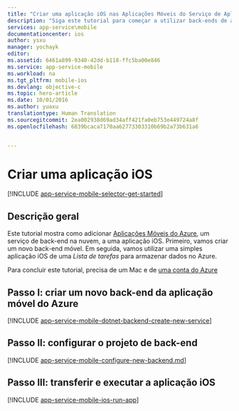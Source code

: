 ```yaml
---
title: "Criar uma aplicação iOS nas Aplicações Móveis do Serviço de Aplicações do Azure | Microsoft Docs"
description: "Siga este tutorial para começar a utilizar back-ends de aplicações móveis do Azure para desenvolvimento iOS em Objective-C ou Swift"
services: app-service\mobile
documentationcenter: ios
author: ysxu
manager: yochayk
editor: 
ms.assetid: 6461a899-9340-42dd-b118-ffc5ba00e846
ms.service: app-service-mobile
ms.workload: na
ms.tgt_pltfrm: mobile-ios
ms.devlang: objective-c
ms.topic: hero-article
ms.date: 10/01/2016
ms.author: yuaxu
translationtype: Human Translation
ms.sourcegitcommit: 2ea002938d69ad34aff421fa0eb753e449724a8f
ms.openlocfilehash: 6839bcaca7170aa62773303310b69b2a73b631a6


---
```

# <a name="create-an-ios-app"></a>Criar uma aplicação iOS
[!INCLUDE [app-service-mobile-selector-get-started](../../includes/app-service-mobile-selector-get-started.md)]

## <a name="overview"></a>Descrição geral
Este tutorial mostra como adicionar [Aplicações Móveis do Azure](app-service-mobile-value-prop.md), um serviço de back-end na nuvem, a uma aplicação iOS. Primeiro, vamos criar um novo back-end móvel. Em seguida, vamos utilizar uma simples aplicação iOS de uma *Lista de tarefas* para armazenar dados no Azure.

Para concluir este tutorial, precisa de um Mac e de [uma conta do Azure](https://azure.microsoft.com/pricing/free-trial/)

## <a name="step-i-create-a-new-azure-mobile-app-backend"></a>Passo I: criar um novo back-end da aplicação móvel do Azure
[!INCLUDE [app-service-mobile-dotnet-backend-create-new-service](../../includes/app-service-mobile-dotnet-backend-create-new-service.md)]

## <a name="step-ii-configure-the-backend-project"></a>Passo II: configurar o projeto de back-end
[!INCLUDE [app-service-mobile-configure-new-backend.md](../../includes/app-service-mobile-configure-new-backend.md)]

## <a name="step-iii-download-and-run-the-ios-app"></a>Passo III: transferir e executar a aplicação iOS
[!INCLUDE [app-service-mobile-ios-run-app](../../includes/app-service-mobile-ios-run-app.md)]

<!-- URLs -->
[Portal do Azure]: https://portal.azure.com/
[XCode]: https://go.microsoft.com/fwLink/p/?LinkID=266532
[Visual Studio Community 2013]: https://go.microsoft.com/fwLink/p/?LinkID=534203



<!--HONumber=Nov16_HO2-->



